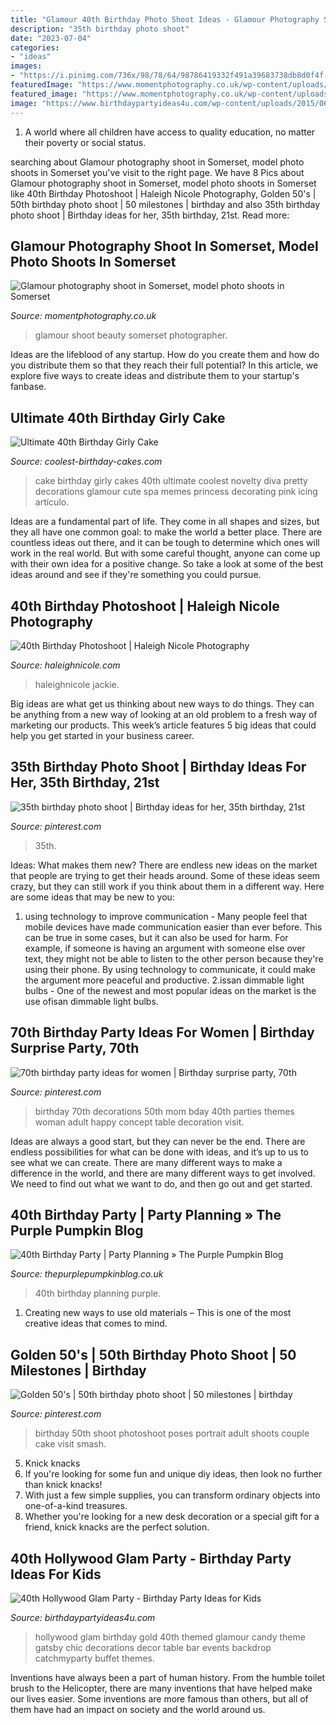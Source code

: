 ```yaml
---
title: "Glamour 40th Birthday Photo Shoot Ideas - Glamour Photography Shoot In Somerset, Model Photo Shoots In Somerset"
description: "35th birthday photo shoot"
date: "2023-07-04"
categories:
- "ideas"
images:
- "https://i.pinimg.com/736x/98/78/64/98786419332f491a39683738db8d0f4f--birthday-photo-shoots-birthday-photos.jpg"
featuredImage: "https://www.momentphotography.co.uk/wp-content/uploads/2013/07/beauty-and-glamour-photos-14(pp_w900_h600).jpg"
featured_image: "https://www.momentphotography.co.uk/wp-content/uploads/2013/07/beauty-and-glamour-photos-14(pp_w900_h600).jpg"
image: "https://www.birthdaypartyideas4u.com/wp-content/uploads/2015/06/40th-Hollywood-Glam-Party-Ideas-and-backdrop.jpg"
---
```



1. A world where all children have access to quality education, no matter their poverty or social status. 

	

		
searching about Glamour photography shoot in Somerset, model photo shoots in Somerset you've visit to the right page. We have 8 Pics about Glamour photography shoot in Somerset, model photo shoots in Somerset like 40th Birthday Photoshoot | Haleigh Nicole Photography, Golden 50&#039;s | 50th birthday photo shoot | 50 milestones | birthday and also 35th birthday photo shoot | Birthday ideas for her, 35th birthday, 21st. Read more:
		
    
## Glamour Photography Shoot In Somerset, Model Photo Shoots In Somerset

<img loading=lazy src="https://www.momentphotography.co.uk/wp-content/uploads/2013/07/beauty-and-glamour-photos-14(pp_w900_h600).jpg" onerror="this.onerror=null;this.src='https://tse4.mm.bing.net/th?id=OIP.qBGw9855uq7PkMPPYUXpEwHaE8&amp;pid=15.1';" alt="Glamour photography shoot in Somerset, model photo shoots in Somerset">

_Source: momentphotography.co.uk_

>glamour shoot beauty somerset photographer. 

	

Ideas are the lifeblood of any startup. How do you create them and how do you distribute them so that they reach their full potential? In this article, we explore five ways to create ideas and distribute them to your startup's fanbase.

    
## Ultimate 40th Birthday Girly Cake

<img loading=lazy src="http://www.coolest-birthday-cakes.com/files/2013/02/ultimate-40th-birthday-girly-cake-7723.JPG" onerror="this.onerror=null;this.src='https://tse1.mm.bing.net/th?id=OIP.yX5m1M74BECZ4ayVlBDTsQD1Es&amp;pid=15.1';" alt="Ultimate 40th Birthday Girly Cake">

_Source: coolest-birthday-cakes.com_

>cake birthday girly cakes 40th ultimate coolest novelty diva pretty decorations glamour cute spa memes princess decorating pink icing artículo. 

	

Ideas are a fundamental part of life. They come in all shapes and sizes, but they all have one common goal: to make the world a better place. There are countless ideas out there, and it can be tough to determine which ones will work in the real world. But with some careful thought, anyone can come up with their own idea for a positive change. So take a look at some of the best ideas around and see if they're something you could pursue.

    
## 40th Birthday Photoshoot | Haleigh Nicole Photography

<img loading=lazy src="https://haleighnicole.com/wp-content/uploads/2019/07/40th-Birthday-Photoshoot-Orlando-Portrait-Photographer_0033-1-1.jpg" onerror="this.onerror=null;this.src='https://tse1.mm.bing.net/th?id=OIP.0YYtMRka3fcwSLdm6tY4LQHaE9&amp;pid=15.1';" alt="40th Birthday Photoshoot | Haleigh Nicole Photography">

_Source: haleighnicole.com_

>haleighnicole jackie. 

	

Big ideas are what get us thinking about new ways to do things. They can be anything from a new way of looking at an old problem to a fresh way of marketing our products. This week’s article features 5 big ideas that could help you get started in your business career.

    
## 35th Birthday Photo Shoot | Birthday Ideas For Her, 35th Birthday, 21st

<img loading=lazy src="https://i.pinimg.com/736x/44/16/a5/4416a525bc655ed47772363ef40f34fc.jpg" onerror="this.onerror=null;this.src='https://tse4.mm.bing.net/th?id=OIP.KSA3KYMD-rTh48vNHr6MLQHaJQ&amp;pid=15.1';" alt="35th birthday photo shoot | Birthday ideas for her, 35th birthday, 21st">

_Source: pinterest.com_

>35th. 

	

Ideas: What makes them new?
There are endless new ideas on the market that people are trying to get their heads around. Some of these ideas seem crazy, but they can still work if you think about them in a different way. Here are some ideas that may be new to you: 
1. using technology to improve communication - Many people feel that mobile devices have made communication easier than ever before. This can be true in some cases, but it can also be used for harm. For example, if someone is having an argument with someone else over text, they might not be able to listen to the other person because they're using their phone. By using technology to communicate, it could make the argument more peaceful and productive. 
2.issan dimmable light bulbs - One of the newest and most popular ideas on the market is the use ofisan dimmable light bulbs.

    
## 70th Birthday Party Ideas For Women | Birthday Surprise Party, 70th

<img loading=lazy src="https://i.pinimg.com/originals/3d/4e/20/3d4e20b3501e17353b7a17576eba7b98.jpg" onerror="this.onerror=null;this.src='https://tse1.mm.bing.net/th?id=OIP.x9xIEigawcv-pNN7RTNl6QHaFj&amp;pid=15.1';" alt="70th birthday party ideas for women | Birthday surprise party, 70th">

_Source: pinterest.com_

>birthday 70th decorations 50th mom bday 40th parties themes woman adult happy concept table decoration visit. 

	

Ideas are always a good start, but they can never be the end. There are endless possibilities for what can be done with ideas, and it’s up to us to see what we can create. There are many different ways to make a difference in the world, and there are many different ways to get involved. We need to find out what we want to do, and then go out and get started.

    
## 40th Birthday Party | Party Planning » The Purple Pumpkin Blog

<img loading=lazy src="https://farm9.staticflickr.com/8217/8294597254_a8f0a48843_b.jpg" onerror="this.onerror=null;this.src='https://tse3.mm.bing.net/th?id=OIP.Jk4IFHiCXQtND-3JGQCdBQHaFj&amp;pid=15.1';" alt="40th Birthday Party | Party Planning » The Purple Pumpkin Blog">

_Source: thepurplepumpkinblog.co.uk_

>40th birthday planning purple. 

	

1. Creating new ways to use old materials – This is one of the most creative ideas that comes to mind.

    
## Golden 50&#039;s | 50th Birthday Photo Shoot | 50 Milestones | Birthday

<img loading=lazy src="https://i.pinimg.com/736x/98/78/64/98786419332f491a39683738db8d0f4f--birthday-photo-shoots-birthday-photos.jpg" onerror="this.onerror=null;this.src='https://tse1.mm.bing.net/th?id=OIP.fFGNVj1woojxt45ztT0aUwHaLH&amp;pid=15.1';" alt="Golden 50&#039;s | 50th birthday photo shoot | 50 milestones | birthday">

_Source: pinterest.com_

>birthday 50th shoot photoshoot poses portrait adult shoots couple cake visit smash. 

	

5. Knick knacks
1. If you're looking for some fun and unique diy ideas, then look no further than knick knacks!
2. With just a few simple supplies, you can transform ordinary objects into one-of-a-kind treasures.
3. Whether you're looking for a new desk decoration or a special gift for a friend, knick knacks are the perfect solution.

    
## 40th Hollywood Glam Party - Birthday Party Ideas For Kids

<img loading=lazy src="https://www.birthdaypartyideas4u.com/wp-content/uploads/2015/06/40th-Hollywood-Glam-Party-Ideas-and-backdrop.jpg" onerror="this.onerror=null;this.src='https://tse1.mm.bing.net/th?id=OIP.oomIuKkwwuEZRlNOAZOdoQHaLV&amp;pid=15.1';" alt="40th Hollywood Glam Party - Birthday Party Ideas for Kids">

_Source: birthdaypartyideas4u.com_

>hollywood glam birthday gold 40th themed glamour candy theme gatsby chic decorations decor table bar events backdrop catchmyparty buffet themes. 

	

Inventions have always been a part of human history. From the humble toilet brush to the Helicopter, there are many inventions that have helped make our lives easier. Some inventions are more famous than others, but all of them have had an impact on society and the world around us.

